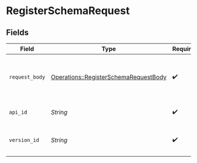 # RegisterSchemaRequest


## Fields

| Field                                                                                         | Type                                                                                          | Required                                                                                      | Description                                                                                   |
| --------------------------------------------------------------------------------------------- | --------------------------------------------------------------------------------------------- | --------------------------------------------------------------------------------------------- | --------------------------------------------------------------------------------------------- |
| `request_body`                                                                                | [Operations::RegisterSchemaRequestBody](../../models/operations/registerschemarequestbody.md) | :heavy_check_mark:                                                                            | The schema file to upload provided as a multipart/form-data file segment.                     |
| `api_id`                                                                                      | *String*                                                                                      | :heavy_check_mark:                                                                            | The ID of the Api to get the schema for.                                                      |
| `version_id`                                                                                  | *String*                                                                                      | :heavy_check_mark:                                                                            | The version ID of the Api to delete metadata for.                                             |